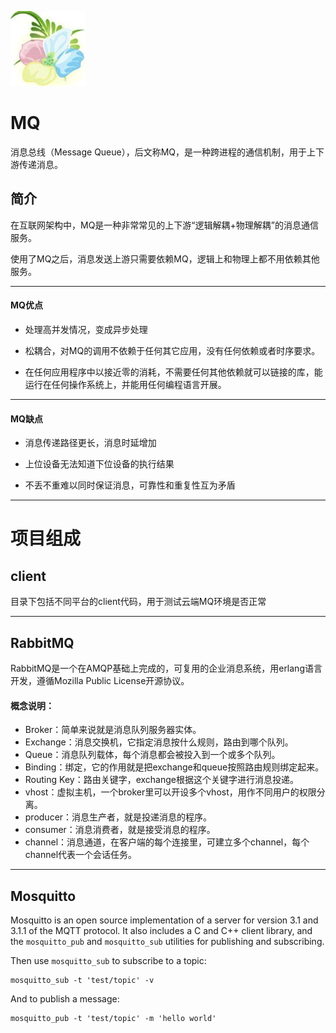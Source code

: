 ﻿[![sites](docs/os-q.png)](http://www.os-q.com)

# MQ

消息总线（Message Queue），后文称MQ，是一种跨进程的通信机制，用于上下游传递消息。

## 简介

在互联网架构中，MQ是一种非常常见的上下游“逻辑解耦+物理解耦”的消息通信服务。

使用了MQ之后，消息发送上游只需要依赖MQ，逻辑上和物理上都不用依赖其他服务。

---

#### MQ优点

* 处理高并发情况，变成异步处理

* 松耦合，对MQ的调用不依赖于任何其它应用，没有任何依赖或者时序要求。

* 在任何应用程序中以接近零的消耗，不需要任何其他依赖就可以链接的库，能运行在任何操作系统上，并能用任何编程语言开展。

---

#### MQ缺点

* 消息传递路径更长，消息时延增加

* 上位设备无法知道下位设备的执行结果

* 不丢不重难以同时保证消息，可靠性和重复性互为矛盾


---

# 项目组成


## client

目录下包括不同平台的client代码，用于测试云端MQ环境是否正常

---

## RabbitMQ

 RabbitMQ是一个在AMQP基础上完成的，可复用的企业消息系统，用erlang语言开发，遵循Mozilla Public License开源协议。

#### 概念说明：

- Broker：简单来说就是消息队列服务器实体。
- Exchange：消息交换机，它指定消息按什么规则，路由到哪个队列。
- Queue：消息队列载体，每个消息都会被投入到一个或多个队列。
- Binding：绑定，它的作用就是把exchange和queue按照路由规则绑定起来。
- Routing Key：路由关键字，exchange根据这个关键字进行消息投递。
- vhost：虚拟主机，一个broker里可以开设多个vhost，用作不同用户的权限分离。
- producer：消息生产者，就是投递消息的程序。
- consumer：消息消费者，就是接受消息的程序。
- channel：消息通道，在客户端的每个连接里，可建立多个channel，每个channel代表一个会话任务。



---

## Mosquitto

Mosquitto is an open source implementation of a server for version 3.1 and
3.1.1 of the MQTT protocol. It also includes a C and C++ client library, and
the `mosquitto_pub` and `mosquitto_sub` utilities for publishing and
subscribing.

Then use `mosquitto_sub` to subscribe to a topic:

    mosquitto_sub -t 'test/topic' -v

And to publish a message:

    mosquitto_pub -t 'test/topic' -m 'hello world'
